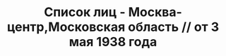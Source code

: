 ---
title: Список лиц - Москва-центр,Московская область // от 3 мая 1938 года
description: РГАСПИ, ф.17, оп.171, дело 416, лист 326
images:
- /disk/pictures/v08/17-171-416-326.jpg
- /disk/pictures/v08/17-171-416-327.jpg
- /disk/pictures/v08/17-171-416-328.jpg
- /disk/pictures/v08/17-171-416-329.jpg
- /disk/pictures/v08/17-171-416-330.jpg
- /disk/pictures/v08/17-171-416-331.jpg
---